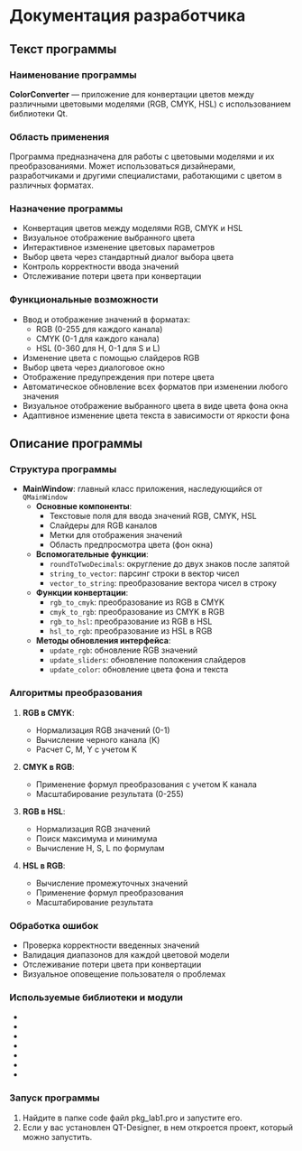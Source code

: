 # Документация разработчика

## Текст программы

### Наименование программы

**ColorConverter** — приложение для конвертации цветов между различными цветовыми моделями (RGB, CMYK, HSL) с использованием библиотеки Qt.

### Область применения

Программа предназначена для работы с цветовыми моделями и их преобразованиями. Может использоваться дизайнерами, разработчиками и другими специалистами, работающими с цветом в различных форматах.

### Назначение программы

- Конвертация цветов между моделями RGB, CMYK и HSL
- Визуальное отображение выбранного цвета
- Интерактивное изменение цветовых параметров
- Выбор цвета через стандартный диалог выбора цвета
- Контроль корректности ввода значений
- Отслеживание потери цвета при конвертации

### Функциональные возможности

- Ввод и отображение значений в форматах:
  - RGB (0-255 для каждого канала)
  - CMYK (0-1 для каждого канала)
  - HSL (0-360 для H, 0-1 для S и L)
- Изменение цвета с помощью слайдеров RGB
- Выбор цвета через диалоговое окно
- Отображение предупреждения при потере цвета
- Автоматическое обновление всех форматов при изменении любого значения
- Визуальное отображение выбранного цвета в виде цвета фона окна
- Адаптивное изменение цвета текста в зависимости от яркости фона

## Описание программы

### Структура программы

- **MainWindow**: главный класс приложения, наследующийся от `QMainWindow`
  - **Основные компоненты**:
    - Текстовые поля для ввода значений RGB, CMYK, HSL
    - Слайдеры для RGB каналов
    - Метки для отображения значений
    - Область предпросмотра цвета (фон окна)
  - **Вспомогательные функции**:
    - `roundToTwoDecimals`: округление до двух знаков после запятой
    - `string_to_vector`: парсинг строки в вектор чисел
    - `vector_to_string`: преобразование вектора чисел в строку
  - **Функции конвертации**:
    - `rgb_to_cmyk`: преобразование из RGB в CMYK
    - `cmyk_to_rgb`: преобразование из CMYK в RGB
    - `rgb_to_hsl`: преобразование из RGB в HSL
    - `hsl_to_rgb`: преобразование из HSL в RGB
  - **Методы обновления интерфейса**:
    - `update_rgb`: обновление RGB значений
    - `update_sliders`: обновление положения слайдеров
    - `update_color`: обновление цвета фона и текста

### Алгоритмы преобразования

1. **RGB в CMYK**:
   - Нормализация RGB значений (0-1)
   - Вычисление черного канала (K)
   - Расчет C, M, Y с учетом K

2. **CMYK в RGB**:
   - Применение формул преобразования с учетом K канала
   - Масштабирование результата (0-255)

3. **RGB в HSL**:
   - Нормализация RGB значений
   - Поиск максимума и минимума
   - Вычисление H, S, L по формулам

4. **HSL в RGB**:
   - Вычисление промежуточных значений
   - Применение формул преобразования
   - Масштабирование результата

### Обработка ошибок

- Проверка корректности введенных значений
- Валидация диапазонов для каждой цветовой модели
- Отслеживание потери цвета при конвертации
- Визуальное оповещение пользователя о проблемах

### Используемые библиотеки и модули

- <QVector>
- <QString>
- <QRegularExpression>
- <QPaintEvent>
- <QColorDialog>
- <QPalette>
- <QDebug>

### Запуск программы

1. Найдите в папке code файл pkg_lab1.pro и запустите его.
2. Если у вас установлен QT-Designer, в нем откроется проект, который можно запустить.